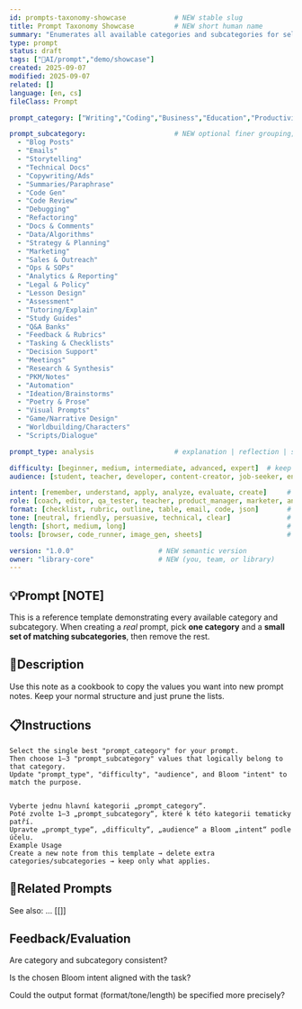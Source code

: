 ```yaml
---
id: prompts-taxonomy-showcase            # NEW stable slug
title: Prompt Taxonomy Showcase          # NEW short human name
summary: "Enumerates all available categories and subcategories for selection."  # NEW 1–2 lines for fast browsing
type: prompt
status: draft
tags: ["🤖AI/prompt","demo/showcase"]
created: 2025-09-07
modified: 2025-09-07
related: []
language: [en, cs]
fileClass: Prompt

prompt_category: ["Writing","Coding","Business","Education","Productivity","Creative"]

prompt_subcategory:                      # NEW optional finer grouping; here shown as the full union
  - "Blog Posts"
  - "Emails"
  - "Storytelling"
  - "Technical Docs"
  - "Copywriting/Ads"
  - "Summaries/Paraphrase"
  - "Code Gen"
  - "Code Review"
  - "Debugging"
  - "Refactoring"
  - "Docs & Comments"
  - "Data/Algorithms"
  - "Strategy & Planning"
  - "Marketing"
  - "Sales & Outreach"
  - "Ops & SOPs"
  - "Analytics & Reporting"
  - "Legal & Policy"
  - "Lesson Design"
  - "Assessment"
  - "Tutoring/Explain"
  - "Study Guides"
  - "Q&A Banks"
  - "Feedback & Rubrics"
  - "Tasking & Checklists"
  - "Decision Support"
  - "Meetings"
  - "Research & Synthesis"
  - "PKM/Notes"
  - "Automation"
  - "Ideation/Brainstorms"
  - "Poetry & Prose"
  - "Visual Prompts"
  - "Game/Narrative Design"
  - "Worldbuilding/Characters"
  - "Scripts/Dialogue"

prompt_type: analysis                    # explanation | reflection | simulation | summarization | rewrite | generation | analysis | planning | idea | prompt-design | comparison | compression | creative | utility

difficulty: [beginner, medium, intermediate, advanced, expert]  # keep as list here to show all choices
audience: [student, teacher, developer, content-creator, job-seeker, entrepreneur, maker, language-learner, self-improver, productivity-nerd, researcher, strategist]

intent: [remember, understand, apply, analyze, evaluate, create]     # NEW Bloom
role: [coach, editor, qa_tester, teacher, product_manager, marketer, analyst, architect]   # NEW examples
format: [checklist, rubric, outline, table, email, code, json]       # NEW common output forms
tone: [neutral, friendly, persuasive, technical, clear]              # NEW tone options
length: [short, medium, long]                                        # NEW target size
tools: [browser, code_runner, image_gen, sheets]                     # NEW helpers/tools

version: "1.0.0"                     # NEW semantic version
owner: "library-core"                # NEW (you, team, or library)
---
```


## 💡Prompt [NOTE]
This is a reference template demonstrating every available category and subcategory.
When creating a *real* prompt, pick **one category** and a **small set of matching subcategories**, then remove the rest.

## 📝Description 
Use this note as a cookbook to copy the values you want into new prompt notes. Keep your normal structure and just prune the lists.

## 📋Instructions 
```ENG
Select the single best "prompt_category" for your prompt.
Then choose 1–3 "prompt_subcategory" values that logically belong to that category.
Update "prompt_type", "difficulty", "audience", and Bloom "intent" to match the purpose.
```

```CZ

Vyberte jednu hlavní kategorii „prompt_category“.
Poté zvolte 1–3 „prompt_subcategory“, které k této kategorii tematicky patří.
Upravte „prompt_type“, „difficulty“, „audience“ a Bloom „intent“ podle účelu.
Example Usage
Create a new note from this template → delete extra categories/subcategories → keep only what applies.
```

## 🔗Related Prompts
See also: ...
[[]]

## Feedback/Evaluation
Are category and subcategory consistent?

Is the chosen Bloom intent aligned with the task?

Could the output format (format/tone/length) be specified more precisely?